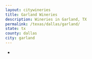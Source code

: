 ```yaml
---
layout: citywineries
title: Garland Wineries
description: Wineries in Garland, TX
permalink: /texas/dallas/garland/
state: tx
county: dallas
city: garland
---
```

-
